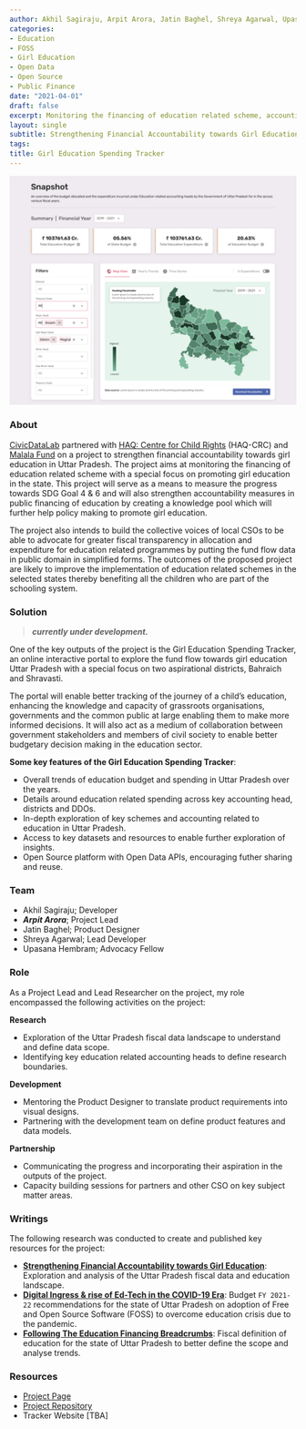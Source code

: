 ```yaml
---
author: Akhil Sagiraju, Arpit Arora, Jatin Baghel, Shreya Agarwal, Upasana Hembram
categories:
- Education
- FOSS
- Girl Education
- Open Data
- Open Source
- Public Finance
date: "2021-04-01"
draft: false
excerpt: Monitoring the financing of education related scheme, accounting heads and interventions in the state of Uttar Pradesh with a special focus on promoting girl child education.
layout: single
subtitle: Strengthening Financial Accountability towards Girl Education in rural Uttar Pradesh
tags: 
title: Girl Education Spending Tracker
---
```


![](featured.png)

### About

[CivicDataLab](https://civicdatalab.in/) partnered with [HAQ: Centre for Child Rights](https://haqcrc.org/) (HAQ-CRC) and [Malala Fund](https://malala.org/) on a project to strengthen financial accountability towards girl education in Uttar Pradesh. The project aims at monitoring the financing of education related scheme with a special focus on promoting girl education in the state. This project will serve as a means to measure the progress towards SDG Goal 4 & 6 and will also strengthen accountability measures in public financing of education by creating a knowledge pool which will further help policy making to promote girl education.

The project also intends to build the collective voices of local CSOs to be able to advocate for greater fiscal transparency in allocation and expenditure for education related programmes by putting the fund flow data in public domain in simplified forms. The outcomes of the proposed project are likely to improve the implementation of education related schemes in the selected states thereby benefiting all the children who are part of the schooling system.

### Solution
> **_currently under development._**

One of the key outputs of the project is the Girl Education Spending Tracker, an online interactive portal to explore the fund flow towards girl education Uttar Pradesh with a special focus on two aspirational districts, Bahraich and Shravasti.

The portal will enable better tracking of the journey of a child’s education, enhancing the knowledge and capacity of grassroots organisations, governments and the common public at large enabling them to make more informed decisions. It will also act as a medium of collaboration between government stakeholders and members of civil society to enable better budgetary decision making in the education sector.

**Some key features of the Girl Education Spending Tracker**:

- Overall trends of education budget and spending in Uttar Pradesh over the years.
- Details around education related spending across key accounting head, districts and DDOs.
- In-depth exploration of key schemes and accounting related to education in Uttar Pradesh.
- Access to key datasets and resources to enable further exploration of insights.
- Open Source platform with Open Data APIs, encouraging futher sharing and reuse.

### Team

- Akhil Sagiraju; Developer
- **_Arpit Arora_**; Project Lead
- Jatin Baghel; Product Designer
- Shreya Agarwal; Lead Developer
- Upasana Hembram; Advocacy Fellow

### Role

As a Project Lead and Lead Researcher on the project, my role encompassed the following activities on the project:

**Research**
- Exploration of the Uttar Pradesh fiscal data landscape to understand and define data scope.
- Identifying key education related accounting heads to define research boundaries.

**Development**
- Mentoring the Product Designer to translate product requirements into visual designs.
- Partnering with the development team on define product features and data models.

**Partnership**
- Communicating the progress and incorporating their aspiration in the outputs of the project.
- Capacity building sessions for partners and other CSO on key subject matter areas.

### Writings

The following research was conducted to create and published key resources for the project:

- [**Strengthening Financial Accountability towards Girl Education**](https://medium.com/civicdatalab/strengthening-financial-accountability-towards-girl-education-b9e3ba9be7d9): Exploration and analysis of the Uttar Pradesh fiscal data and education landscape.
- [**Digital Ingress & rise of Ed-Tech in the COVID-19 Era**](https://medium.com/civicdatalab/budget-ed-tech-covid-19-era-7b37afe561ee): Budget `FY 2021-22` recommendations for  the state of Uttar Pradesh on adoption of Free and Open Source Software (FOSS) to overcome education crisis due to the pandemic.
- [**Following The Education Financing Breadcrumbs**](https://medium.com/civicdatalab/following-the-education-financing-breadcrumbs-c48f803c84a1): Fiscal definition of education for the state of Uttar Pradesh to better define the scope and analyse trends.

### Resources

- [Project Page](https://civicdatalab.in/work/publicfinance/girleducation/)
- [Project Repository](https://github.com/CivicDataLab/up-fiscal-data)
- Tracker Website [TBA]